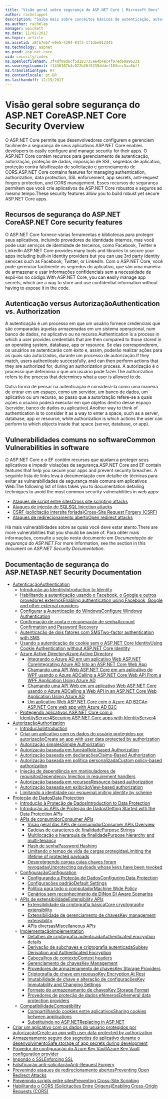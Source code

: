 ```yaml
---
title: "Visão geral sobre segurança do ASP.NET Core | Microsoft Docs"
author: rachelappel
description: "Saiba mais sobre conceitos básicos de autenticação, autorização e segurança no ASP.NET Core"
ms.author: rachelap
manager: wpickett
ms.date: 11/01/2017
ms.topic: article
ms.assetid: a8fb7eb7-e0e5-4394-84f3-1f1dbe012345
ms.technology: aspnet
ms.prod: asp.net-core
uid: security/index
ms.openlocfilehash: 3f4df08d6cf5d183735ae4b4ec4f07ed60a9623a
ms.sourcegitcommit: f1436107b4c022b26f5235dddef103cec5aa6bff
ms.translationtype: HT
ms.contentlocale: pt-BR
ms.lasthandoff: 12/15/2017
---
```

# <a name="aspnet-core-security-overview"></a><span data-ttu-id="918a4-103">Visão geral sobre segurança do ASP.NET Core</span><span class="sxs-lookup"><span data-stu-id="918a4-103">ASP.NET Core Security Overview</span></span>

<span data-ttu-id="918a4-104">O ASP.NET Core permite que desenvolvedores configurem e gerenciem facilmente a segurança de seus aplicativos.</span><span class="sxs-lookup"><span data-stu-id="918a4-104">ASP.NET Core enables developers to easily configure and manage security for their apps.</span></span> <span data-ttu-id="918a4-105">O ASP.NET Core contém recursos para gerenciamento de autenticação, autorização, proteção de dados, imposição de SSL, segredos de aplicativo, proteção contra falsificação de solicitação e gerenciamento de CORS.</span><span class="sxs-lookup"><span data-stu-id="918a4-105">ASP.NET Core contains features for managing authentication, authorization, data protection, SSL enforcement, app secrets, anti-request forgery protection, and CORS management.</span></span> <span data-ttu-id="918a4-106">Esses recursos de segurança permitem que você crie aplicativos de ASP.NET Core robustos e seguros ao mesmo tempo.</span><span class="sxs-lookup"><span data-stu-id="918a4-106">These security features allow you to build robust yet secure ASP.NET Core apps.</span></span> 

## <a name="aspnet-core-security-features"></a><span data-ttu-id="918a4-107">Recursos de segurança do ASP.NET Core</span><span class="sxs-lookup"><span data-stu-id="918a4-107">ASP.NET Core security features</span></span>

<span data-ttu-id="918a4-108">O ASP.NET Core fornece várias ferramentas e bibliotecas para proteger seus aplicativos, incluindo provedores de identidade internos, mas você pode usar serviços de identidade de terceiros, como Facebook, Twitter e LinkedIn.</span><span class="sxs-lookup"><span data-stu-id="918a4-108">ASP.NET Core provides many tools and libraries to secure your apps including built-in Identity providers but you can use 3rd party identity services such as Facebook, Twitter, or LinkedIn.</span></span> <span data-ttu-id="918a4-109">Com o ASP.NET Core, você pode gerenciar facilmente os segredos do aplicativo, que são uma maneira de armazenar e usar informações confidenciais sem a necessidade de expô-los no código.</span><span class="sxs-lookup"><span data-stu-id="918a4-109">With ASP.NET Core, you can easily manage app secrets, which are a way to store and use confidential information without having to expose it in the code.</span></span> 

## <a name="authentication-vs-authorization"></a><span data-ttu-id="918a4-110">Autenticação versus Autorização</span><span class="sxs-lookup"><span data-stu-id="918a4-110">Authentication vs. Authorization</span></span>

<span data-ttu-id="918a4-111">A autenticação é um processo em que um usuário fornece credenciais que são comparadas àquelas armazenadas em um sistema operacional, num banco de dados, no aplicativo ou no recurso.</span><span class="sxs-lookup"><span data-stu-id="918a4-111">Authentication is a process in which a user provides credentials that are then compared to those stored in an operating system, database, app or resource.</span></span> <span data-ttu-id="918a4-112">Se elas corresponderem, os usuários se autenticarão com êxito e, assim, poderão realizar ações para as quais são autorizados, durante um processo de autorização.</span><span class="sxs-lookup"><span data-stu-id="918a4-112">If they match, users authenticate successfully, and can then perform actions that they are authorized for, during an authorization process.</span></span> <span data-ttu-id="918a4-113">A autorização é o processo que determina o que um usuário pode fazer.</span><span class="sxs-lookup"><span data-stu-id="918a4-113">The authorization refers to the process that determines what a user is allowed to do.</span></span> 

<span data-ttu-id="918a4-114">Outra forma de pensar na autenticação é considerá-la como uma maneira de entrar em um espaço, como um servidor, um banco de dados, um aplicativo ou um recurso, ao passo que a autorização refere-se a quais ações o usuário poderá executar em que objetos dentro desse espaço (servidor, banco de dados ou aplicativo).</span><span class="sxs-lookup"><span data-stu-id="918a4-114">Another way to think of authentication is to consider it as a way to enter a space, such as a server, database, app or resource, while authorization is which actions the user can perform to which objects inside that space (server, database, or app).</span></span>

## <a name="common-vulnerabilities-in-software"></a><span data-ttu-id="918a4-115">Vulnerabilidades comuns no software</span><span class="sxs-lookup"><span data-stu-id="918a4-115">Common Vulnerabilities in software</span></span>

<span data-ttu-id="918a4-116">O ASP.NET Core e o EF contêm recursos que ajudam a proteger seus aplicativos e impedir violações de segurança.</span><span class="sxs-lookup"><span data-stu-id="918a4-116">ASP.NET Core and EF contain features that help you secure your apps and prevent security breaches.</span></span> <span data-ttu-id="918a4-117">A seguinte lista de links leva à documentação com detalhe de técnicas para evitar as vulnerabilidades de segurança mais comuns em aplicativos Web:</span><span class="sxs-lookup"><span data-stu-id="918a4-117">The following list of links takes you to documentation detailing techniques to avoid the most common security vulnerabilities in web apps:</span></span>

* [<span data-ttu-id="918a4-118">Ataques de script entre sites</span><span class="sxs-lookup"><span data-stu-id="918a4-118">Cross site scripting attacks</span></span>](https://docs.microsoft.com/aspnet/core/security/cross-site-scripting)
* [<span data-ttu-id="918a4-119">Ataques de injeção de SQL</span><span class="sxs-lookup"><span data-stu-id="918a4-119">SQL Injection attacks</span></span>](https://docs.microsoft.com/ef/core/querying/raw-sql)
* [<span data-ttu-id="918a4-120">CSRF (solicitação intersite forjada)</span><span class="sxs-lookup"><span data-stu-id="918a4-120">Cross-Site Request Forgery (CSRF)</span></span>](https://docs.microsoft.com/aspnet/core/security/anti-request-forgery)
* [<span data-ttu-id="918a4-121">Ataques de redirecionamento aberto</span><span class="sxs-lookup"><span data-stu-id="918a4-121">Open redirect attacks</span></span>](https://docs.microsoft.com/aspnet/core/security/preventing-open-redirects)

<span data-ttu-id="918a4-122">Há mais vulnerabilidades sobre as quais você deve estar atento.</span><span class="sxs-lookup"><span data-stu-id="918a4-122">There are more vulnerabilities that you should be aware of.</span></span> <span data-ttu-id="918a4-123">Para obter mais informações, consulte a seção neste documento em *Documentação de segurança do ASP.NET*.</span><span class="sxs-lookup"><span data-stu-id="918a4-123">For more information, see the section in this document on *ASP.NET Security Documentation*.</span></span> 

## <a name="aspnet-security-documentation"></a><span data-ttu-id="918a4-124">Documentação de segurança do ASP.NET</span><span class="sxs-lookup"><span data-stu-id="918a4-124">ASP.NET Security Documentation</span></span>

*   [<span data-ttu-id="918a4-125">Autenticação</span><span class="sxs-lookup"><span data-stu-id="918a4-125">Authentication</span></span>](authentication/index.md)
    *   [<span data-ttu-id="918a4-126">Introdução ao Identity</span><span class="sxs-lookup"><span data-stu-id="918a4-126">Introduction to Identity</span></span>](authentication/identity.md)
    *   [<span data-ttu-id="918a4-127">Habilitando a autenticação usando o Facebook, o Google e outros provedores externos</span><span class="sxs-lookup"><span data-stu-id="918a4-127">Enabling authentication using Facebook, Google and other external providers</span></span>](authentication/social/index.md)
    * [<span data-ttu-id="918a4-128">Configurar a Autenticação do Windows</span><span class="sxs-lookup"><span data-stu-id="918a4-128">Configure Windows Authentication</span></span>](authentication/windowsauth.md)
    *   [<span data-ttu-id="918a4-129">Confirmação de conta e recuperação de senha</span><span class="sxs-lookup"><span data-stu-id="918a4-129">Account Confirmation and Password Recovery</span></span>](authentication/accconfirm.md)
    *   [<span data-ttu-id="918a4-130">Autenticação de dois fatores com SMS</span><span class="sxs-lookup"><span data-stu-id="918a4-130">Two-factor authentication with SMS</span></span>](authentication/2fa.md) 
    *   [<span data-ttu-id="918a4-131">Usando a autenticação de cookie sem o ASP.NET Core Identity</span><span class="sxs-lookup"><span data-stu-id="918a4-131">Using Cookie Authentication without ASP.NET Core Identity</span></span>](authentication/cookie.md)
    *   [<span data-ttu-id="918a4-132">Azure Active Directory</span><span class="sxs-lookup"><span data-stu-id="918a4-132">Azure Active Directory</span></span>](authentication/azure-active-directory/index.md)
        *   [<span data-ttu-id="918a4-133">Integrando o Azure AD em um aplicativo Web ASP.NET Core</span><span class="sxs-lookup"><span data-stu-id="918a4-133">Integrating Azure AD Into an ASP.NET Core Web App</span></span>](https://azure.microsoft.com/documentation/samples/active-directory-dotnet-webapp-openidconnect-aspnetcore/)
        *   [<span data-ttu-id="918a4-134">Chamando uma API Web ASP.NET Core em um aplicativo do WPF usando o Azure AD</span><span class="sxs-lookup"><span data-stu-id="918a4-134">Calling a ASP.NET Core Web API From a WPF Application Using Azure AD</span></span>](https://azure.microsoft.com/documentation/samples/active-directory-dotnet-native-aspnetcore/)
        *   [<span data-ttu-id="918a4-135">Chamando uma API Web em um aplicativo Web ASP.NET Core usando o Azure AD</span><span class="sxs-lookup"><span data-stu-id="918a4-135">Calling a Web API in an ASP.NET Core Web Application Using Azure AD</span></span>](https://azure.microsoft.com/documentation/samples/active-directory-dotnet-webapp-webapi-openidconnect-aspnetcore/)
        *   [<span data-ttu-id="918a4-136">Um aplicativo Web ASP.NET Core com o Azure AD B2C</span><span class="sxs-lookup"><span data-stu-id="918a4-136">An ASP.NET Core web app with Azure AD B2C</span></span>](https://azure.microsoft.com/resources/samples/active-directory-b2c-dotnetcore-webapp/)
    *   [<span data-ttu-id="918a4-137">Protegendo aplicativos ASP.NET Core com o IdentityServer4</span><span class="sxs-lookup"><span data-stu-id="918a4-137">Securing ASP.NET Core apps with IdentityServer4</span></span>](https://identityserver4.readthedocs.io)
*   [<span data-ttu-id="918a4-138">Autorização</span><span class="sxs-lookup"><span data-stu-id="918a4-138">Authorization</span></span>](authorization/index.md)
    *   [<span data-ttu-id="918a4-139">Introdução</span><span class="sxs-lookup"><span data-stu-id="918a4-139">Introduction</span></span>](authorization/introduction.md)
    *   [<span data-ttu-id="918a4-140">Criar um aplicativo com os dados do usuário protegidos por autorização</span><span class="sxs-lookup"><span data-stu-id="918a4-140">Create an app with user data protected by authorization</span></span>](xref:security/authorization/secure-data)
    *   [<span data-ttu-id="918a4-141">Autorização simples</span><span class="sxs-lookup"><span data-stu-id="918a4-141">Simple Authorization</span></span>](authorization/simple.md)
    *   [<span data-ttu-id="918a4-142">Autorização baseada em função</span><span class="sxs-lookup"><span data-stu-id="918a4-142">Role based Authorization</span></span>](authorization/roles.md)
    *   [<span data-ttu-id="918a4-143">Autorização baseada em declarações</span><span class="sxs-lookup"><span data-stu-id="918a4-143">Claims-Based Authorization</span></span>](authorization/claims.md)
    *   [<span data-ttu-id="918a4-144">Autorização baseada em política personalizada</span><span class="sxs-lookup"><span data-stu-id="918a4-144">Custom policy-based authorization</span></span>](authorization/policies.md)
    *   [<span data-ttu-id="918a4-145">Injeção de dependência em manipuladores de requisitos</span><span class="sxs-lookup"><span data-stu-id="918a4-145">Dependency Injection in requirement handlers</span></span>](authorization/dependencyinjection.md)
    *   [<span data-ttu-id="918a4-146">Autorização baseada em recursos</span><span class="sxs-lookup"><span data-stu-id="918a4-146">Resource-based authorization</span></span>](authorization/resourcebased.md)
    *   [<span data-ttu-id="918a4-147">Autorização baseada em exibição</span><span class="sxs-lookup"><span data-stu-id="918a4-147">View-based authorization</span></span>](authorization/views.md)
    *   [<span data-ttu-id="918a4-148">Limitando a identidade por esquema</span><span class="sxs-lookup"><span data-stu-id="918a4-148">Limiting identity by scheme</span></span>](authorization/limitingidentitybyscheme.md)
*   [<span data-ttu-id="918a4-149">Proteção de Dados</span><span class="sxs-lookup"><span data-stu-id="918a4-149">Data Protection</span></span>](data-protection/index.md)
    *   [<span data-ttu-id="918a4-150">Introdução à Proteção de Dados</span><span class="sxs-lookup"><span data-stu-id="918a4-150">Introduction to Data Protection</span></span>](data-protection/introduction.md)
    *   [<span data-ttu-id="918a4-151">Introdução às APIs de Proteção de Dados</span><span class="sxs-lookup"><span data-stu-id="918a4-151">Getting Started with the Data Protection APIs</span></span>](data-protection/using-data-protection.md)
    *   [<span data-ttu-id="918a4-152">APIs de consumidor</span><span class="sxs-lookup"><span data-stu-id="918a4-152">Consumer APIs</span></span>](data-protection/consumer-apis/index.md)
        *   [<span data-ttu-id="918a4-153">Visão geral das APIs de consumidor</span><span class="sxs-lookup"><span data-stu-id="918a4-153">Consumer APIs Overview</span></span>](data-protection/consumer-apis/overview.md)
        *   [<span data-ttu-id="918a4-154">Cadeias de caracteres de finalidade</span><span class="sxs-lookup"><span data-stu-id="918a4-154">Purpose Strings</span></span>](data-protection/consumer-apis/purpose-strings.md)
        *   [<span data-ttu-id="918a4-155">Multilocação e hierarquia de finalidade</span><span class="sxs-lookup"><span data-stu-id="918a4-155">Purpose hierarchy and multi-tenancy</span></span>](data-protection/consumer-apis/purpose-strings-multitenancy.md)
        *   [<span data-ttu-id="918a4-156">Hash de senha</span><span class="sxs-lookup"><span data-stu-id="918a4-156">Password Hashing</span></span>](data-protection/consumer-apis/password-hashing.md)
        *   [<span data-ttu-id="918a4-157">Limitando o tempo de vida de cargas protegidas</span><span class="sxs-lookup"><span data-stu-id="918a4-157">Limiting the lifetime of protected payloads</span></span>](data-protection/consumer-apis/limited-lifetime-payloads.md)
        *   [<span data-ttu-id="918a4-158">Desprotegendo cargas cujas chaves foram revogadas</span><span class="sxs-lookup"><span data-stu-id="918a4-158">Unprotecting payloads whose keys have been revoked</span></span>](data-protection/consumer-apis/dangerous-unprotect.md)
    *   [<span data-ttu-id="918a4-159">Configuração</span><span class="sxs-lookup"><span data-stu-id="918a4-159">Configuration</span></span>](data-protection/configuration/index.md)
        *   [<span data-ttu-id="918a4-160">Configurando a Proteção de Dados</span><span class="sxs-lookup"><span data-stu-id="918a4-160">Configuring Data Protection</span></span>](data-protection/configuration/overview.md)
        *   [<span data-ttu-id="918a4-161">Configurações padrão</span><span class="sxs-lookup"><span data-stu-id="918a4-161">Default Settings</span></span>](data-protection/configuration/default-settings.md)
        *   [<span data-ttu-id="918a4-162">Política para todo o computador</span><span class="sxs-lookup"><span data-stu-id="918a4-162">Machine Wide Policy</span></span>](data-protection/configuration/machine-wide-policy.md)
        *   [<span data-ttu-id="918a4-163">Cenários sem reconhecimento de DI</span><span class="sxs-lookup"><span data-stu-id="918a4-163">Non DI Aware Scenarios</span></span>](data-protection/configuration/non-di-scenarios.md)
    *   [<span data-ttu-id="918a4-164">APIs de extensibilidade</span><span class="sxs-lookup"><span data-stu-id="918a4-164">Extensibility APIs</span></span>](data-protection/extensibility/index.md)
        *   [<span data-ttu-id="918a4-165">Extensibilidade da criptografia básica</span><span class="sxs-lookup"><span data-stu-id="918a4-165">Core cryptography extensibility</span></span>](data-protection/extensibility/core-crypto.md)
        *   [<span data-ttu-id="918a4-166">Extensibilidade de gerenciamento de chaves</span><span class="sxs-lookup"><span data-stu-id="918a4-166">Key management extensibility</span></span>](data-protection/extensibility/key-management.md)
        *   [<span data-ttu-id="918a4-167">APIs diversas</span><span class="sxs-lookup"><span data-stu-id="918a4-167">Miscellaneous APIs</span></span>](data-protection/extensibility/misc-apis.md)
    *   [<span data-ttu-id="918a4-168">Implementação</span><span class="sxs-lookup"><span data-stu-id="918a4-168">Implementation</span></span>](data-protection/implementation/index.md)
        *   [<span data-ttu-id="918a4-169">Detalhes de criptografia autenticada</span><span class="sxs-lookup"><span data-stu-id="918a4-169">Authenticated encryption details</span></span>](data-protection/implementation/authenticated-encryption-details.md)
        *   [<span data-ttu-id="918a4-170">Derivação de subchaves e criptografia autenticada</span><span class="sxs-lookup"><span data-stu-id="918a4-170">Subkey Derivation and Authenticated Encryption</span></span>](data-protection/implementation/subkeyderivation.md)
        *   [<span data-ttu-id="918a4-171">Cabeçalhos de contexto</span><span class="sxs-lookup"><span data-stu-id="918a4-171">Context headers</span></span>](data-protection/implementation/context-headers.md)
        *   [<span data-ttu-id="918a4-172">Gerenciamento de chaves</span><span class="sxs-lookup"><span data-stu-id="918a4-172">Key Management</span></span>](data-protection/implementation/key-management.md)
        *   [<span data-ttu-id="918a4-173">Provedores de armazenamento de chaves</span><span class="sxs-lookup"><span data-stu-id="918a4-173">Key Storage Providers</span></span>](data-protection/implementation/key-storage-providers.md)
        *   [<span data-ttu-id="918a4-174">Criptografia de chave em repouso</span><span class="sxs-lookup"><span data-stu-id="918a4-174">Key Encryption At Rest</span></span>](data-protection/implementation/key-encryption-at-rest.md)
        *   [<span data-ttu-id="918a4-175">Imutabilidade de chave e alteração de configurações</span><span class="sxs-lookup"><span data-stu-id="918a4-175">Key Immutability and Changing Settings</span></span>](data-protection/implementation/key-immutability.md)
        *   [<span data-ttu-id="918a4-176">Formato do armazenamento de chaves</span><span class="sxs-lookup"><span data-stu-id="918a4-176">Key Storage Format</span></span>](data-protection/implementation/key-storage-format.md)
        *   [<span data-ttu-id="918a4-177">Provedores de proteção de dados efêmeros</span><span class="sxs-lookup"><span data-stu-id="918a4-177">Ephemeral data protection providers</span></span>](data-protection/implementation/key-storage-ephemeral.md)
    *   [<span data-ttu-id="918a4-178">Compatibilidade</span><span class="sxs-lookup"><span data-stu-id="918a4-178">Compatibility</span></span>](data-protection/compatibility/index.md)
        *   [<span data-ttu-id="918a4-179">Compartilhando cookies entre aplicativos</span><span class="sxs-lookup"><span data-stu-id="918a4-179">Sharing cookies between applications</span></span>](data-protection/compatibility/cookie-sharing.md)
        *   [<span data-ttu-id="918a4-180">Substituindo <machineKey> no ASP.NET</span><span class="sxs-lookup"><span data-stu-id="918a4-180">Replacing <machineKey> in ASP.NET</span></span>](data-protection/compatibility/replacing-machinekey.md)
*   [<span data-ttu-id="918a4-181">Criar um aplicativo com os dados do usuário protegidos por autorização</span><span class="sxs-lookup"><span data-stu-id="918a4-181">Create an app with user data protected by authorization</span></span>](xref:security/authorization/secure-data)
*   [<span data-ttu-id="918a4-182">Armazenamento seguro dos segredos do aplicativo durante o desenvolvimento</span><span class="sxs-lookup"><span data-stu-id="918a4-182">Safe storage of app secrets during development</span></span>](app-secrets.md)
*   [<span data-ttu-id="918a4-183">Provedor de configuração do Azure Key Vault</span><span class="sxs-lookup"><span data-stu-id="918a4-183">Azure Key Vault configuration provider</span></span>](key-vault-configuration.md)
*   [<span data-ttu-id="918a4-184">Impondo o SSL</span><span class="sxs-lookup"><span data-stu-id="918a4-184">Enforcing SSL</span></span>](enforcing-ssl.md)
*   [<span data-ttu-id="918a4-185">Falsificação anti-solicitação</span><span class="sxs-lookup"><span data-stu-id="918a4-185">Anti-Request Forgery</span></span>](anti-request-forgery.md)
*   [<span data-ttu-id="918a4-186">Prevenindo ataques de redirecionamento abertos</span><span class="sxs-lookup"><span data-stu-id="918a4-186">Preventing Open Redirect Attacks</span></span>](preventing-open-redirects.md)
*   [<span data-ttu-id="918a4-187">Prevenindo scripts entre sites</span><span class="sxs-lookup"><span data-stu-id="918a4-187">Preventing Cross-Site Scripting</span></span>](cross-site-scripting.md)
*   [<span data-ttu-id="918a4-188">Habilitando o CORS (Solicitações Entre Origens)</span><span class="sxs-lookup"><span data-stu-id="918a4-188">Enabling Cross-Origin Requests (CORS)</span></span>](cors.md)
